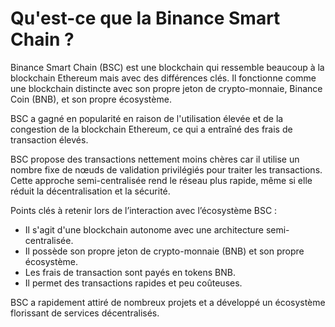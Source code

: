 # Qu'est-ce que la Binance Smart Chain ?

Binance Smart Chain (BSC) est une blockchain qui ressemble beaucoup à la blockchain Ethereum mais avec des différences clés. Il fonctionne comme une blockchain distincte avec son propre jeton de crypto-monnaie, Binance Coin (BNB), et son propre écosystème.

BSC a gagné en popularité en raison de l'utilisation élevée et de la congestion de la blockchain Ethereum, ce qui a entraîné des frais de transaction élevés.

BSC propose des transactions nettement moins chères car il utilise un nombre fixe de nœuds de validation privilégiés pour traiter les transactions. Cette approche semi-centralisée rend le réseau plus rapide, même si elle réduit la décentralisation et la sécurité.

Points clés à retenir lors de l’interaction avec l’écosystème BSC :

- Il s'agit d'une blockchain autonome avec une architecture semi-centralisée.
- Il possède son propre jeton de crypto-monnaie (BNB) et son propre écosystème.
- Les frais de transaction sont payés en tokens BNB.
- Il permet des transactions rapides et peu coûteuses.

BSC a rapidement attiré de nombreux projets et a développé un écosystème florissant de services décentralisés.